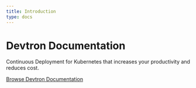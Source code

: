 ```yaml
---
title: Introduction
type: docs
---
```


# Devtron Documentation 

Continuous Deployment for Kubernetes that increases your productivity and reduces cost.

[Browse Devtron Documentation](/creating_application/)
